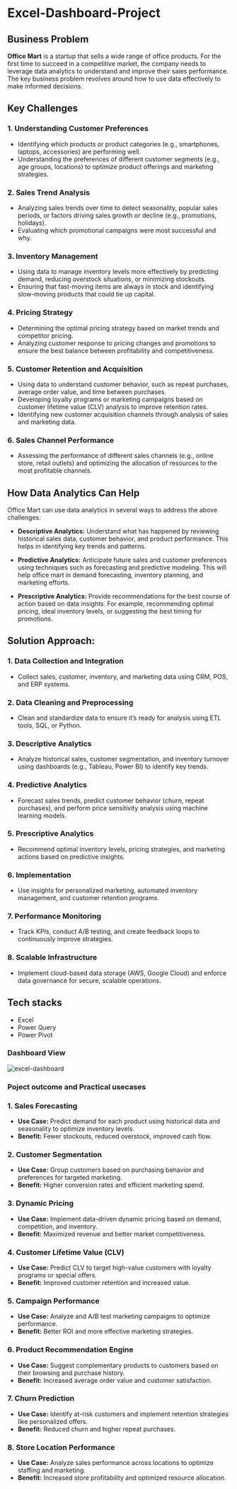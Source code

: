 # Excel-Dashboard-Project

## Business Problem
**Office Mart** is a startup that sells a wide range of office products. For the first time to succeed in a competitive market, the company needs to leverage data analytics to understand and improve their sales performance. The key business problem revolves around how to use data effectively to make informed decisions.

## Key Challenges

### 1. Understanding Customer Preferences
- Identifying which products or product categories (e.g., smartphones, laptops, accessories) are performing well.
- Understanding the preferences of different customer segments (e.g., age groups, locations) to optimize product offerings and marketing strategies.

### 2. Sales Trend Analysis
- Analyzing sales trends over time to detect seasonality, popular sales periods, or factors driving sales growth or decline (e.g., promotions, holidays).
- Evaluating which promotional campaigns were most successful and why.

### 3. Inventory Management
- Using data to manage inventory levels more effectively by predicting demand, reducing overstock situations, or minimizing stockouts.
- Ensuring that fast-moving items are always in stock and identifying slow-moving products that could tie up capital.

### 4. Pricing Strategy
- Determining the optimal pricing strategy based on market trends and competitor pricing.
- Analyzing customer response to pricing changes and promotions to ensure the best balance between profitability and competitiveness.

### 5. Customer Retention and Acquisition
- Using data to understand customer behavior, such as repeat purchases, average order value, and time between purchases.
- Developing loyalty programs or marketing campaigns based on customer lifetime value (CLV) analysis to improve retention rates.
- Identifying new customer acquisition channels through analysis of sales and marketing data.

### 6. Sales Channel Performance
- Assessing the performance of different sales channels (e.g., online store, retail outlets) and optimizing the allocation of resources to the most profitable channels.

## How Data Analytics Can Help

Office Mart can use data analytics in several ways to address the above challenges:

- **Descriptive Analytics:** Understand what has happened by reviewing historical sales data, customer behavior, and product performance. This helps in identifying key trends and patterns.
  
- **Predictive Analytics:** Anticipate future sales and customer preferences using techniques such as forecasting and predictive modeling. This will help office mart in demand forecasting, inventory planning, and marketing efforts.
  
- **Prescriptive Analytics:** Provide recommendations for the best course of action based on data insights. For example, recommending optimal pricing, ideal inventory levels, or suggesting the best timing for promotions.

## Solution Approach:
### 1. **Data Collection and Integration**
   - Collect sales, customer, inventory, and marketing data using CRM, POS, and ERP systems.

### 2. **Data Cleaning and Preprocessing**
   - Clean and standardize data to ensure it’s ready for analysis using ETL tools, SQL, or Python.

### 3. **Descriptive Analytics**
   - Analyze historical sales, customer segmentation, and inventory turnover using dashboards (e.g., Tableau, Power BI) to identify key trends.

### 4. **Predictive Analytics**
   - Forecast sales trends, predict customer behavior (churn, repeat purchases), and perform price sensitivity analysis using machine learning models.

### 5. **Prescriptive Analytics**
   - Recommend optimal inventory levels, pricing strategies, and marketing actions based on predictive insights.

### 6. **Implementation**
   - Use insights for personalized marketing, automated inventory management, and customer retention programs.

### 7. **Performance Monitoring**
   - Track KPIs, conduct A/B testing, and create feedback loops to continuously improve strategies.

### 8. **Scalable Infrastructure**
   - Implement cloud-based data storage (AWS, Google Cloud) and enforce data governance for secure, scalable operations.

## Tech stacks
- Excel
- Power Query
- Power Pivot

### Dashboard View

![excel-dashboard](https://github.com/user-attachments/assets/9c03dfab-0912-42c0-8418-273f3f8a017b)



### Poject outcome and Practical usecases


### 1. **Sales Forecasting**
   - **Use Case:** Predict demand for each product using historical data and seasonality to optimize inventory levels.
   - **Benefit:** Fewer stockouts, reduced overstock, improved cash flow.

### 2. **Customer Segmentation**
   - **Use Case:** Group customers based on purchasing behavior and preferences for targeted marketing.
   - **Benefit:** Higher conversion rates and efficient marketing spend.

### 3. **Dynamic Pricing**
   - **Use Case:** Implement data-driven dynamic pricing based on demand, competition, and inventory.
   - **Benefit:** Maximized revenue and better market competitiveness.

### 4. **Customer Lifetime Value (CLV)**
   - **Use Case:** Predict CLV to target high-value customers with loyalty programs or special offers.
   - **Benefit:** Improved customer retention and increased value.

### 5. **Campaign Performance**
   - **Use Case:** Analyze and A/B test marketing campaigns to optimize performance.
   - **Benefit:** Better ROI and more effective marketing strategies.

### 6. **Product Recommendation Engine**
   - **Use Case:** Suggest complementary products to customers based on their browsing and purchase history.
   - **Benefit:** Increased average order value and customer satisfaction.

### 7. **Churn Prediction**
   - **Use Case:** Identify at-risk customers and implement retention strategies like personalized offers.
   - **Benefit:** Reduced churn and higher repeat purchases.

### 8. **Store Location Performance**
   - **Use Case:** Analyze sales performance across locations to optimize staffing and marketing.
   - **Benefit:** Increased store profitability and optimized resource allocation.
